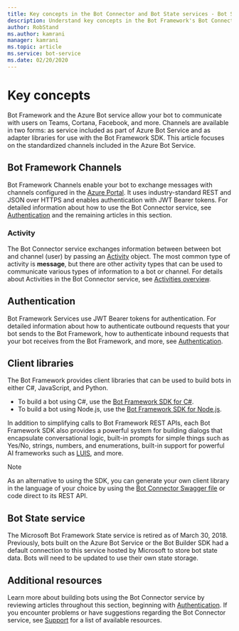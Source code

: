 ```yaml
---
title: Key concepts in the Bot Connector and Bot State services - Bot Service
description: Understand key concepts in the Bot Framework's Bot Connector service and Bot State service. 
author: RobStand
ms.author: kamrani
manager: kamrani
ms.topic: article
ms.service: bot-service
ms.date: 02/20/2020
---
```


# Key concepts

Bot Framework and the Azure Bot service allow your bot to communicate with users on Teams, Cortana, Facebook, and more. Channels are available in two forms: as service included as part of Azure Bot Service and as adapter libraries for use with the Bot Framework SDK. This article focuses on the standardized channels included in the Azure Bot Service.

## Bot Framework Channels

Bot Framework Channels enable your bot to exchange messages with channels configured in the [Azure Portal](https://portal.azure.com). It uses industry-standard REST and JSON over HTTPS and enables authentication with JWT Bearer tokens. For detailed information about how to use the Bot Connector service, see [Authentication](bot-framework-rest-connector-authentication.md) and the remaining articles in this section.

### Activity

The Bot Connector service exchanges information between between bot and channel (user) by passing an [Activity][Activity] object. The most common type of activity is **message**, but there are other activity types that can be used to communicate various types of information to a bot or channel. For details about Activities in the Bot Connector service, see [Activities overview](https://aka.ms/botSpecs-activitySchema).

## Authentication

Bot Framework Services use JWT Bearer tokens for authentication. For detailed information about how to authenticate outbound requests that your bot sends to the Bot Framework, how to authenticate inbound requests that your bot receives from the Bot Framework, and more, see [Authentication](bot-framework-rest-connector-authentication.md). 

## Client libraries

The Bot Framework provides client libraries that can be used to build bots in either C#, JavaScript, and Python.

- To build a bot using C#, use the [Bot Framework SDK for C#](../dotnet/bot-builder-dotnet-overview.md). 
- To build a bot using Node.js, use the [Bot Framework SDK for Node.js](../nodejs/index.md). 

In addition to simplifying calls to Bot Framework REST APIs, each Bot Framework SDK also provides a powerful system for building dialogs that encapsulate conversational logic, built-in prompts for simple things such as Yes/No, strings, numbers, and enumerations, built-in support for powerful AI frameworks such as <a href="https://www.luis.ai/" target="_blank">LUIS</a>, and more. 

> [!NOTE]
> As an alternative to using the SDK, you can generate your own client library in the language of your choice by using the <a href="https://aka.ms/connector-swagger-file" target="_blank">Bot Connector Swagger file</a> or code direct to its REST API.

## Bot State service

The Microsoft Bot Framework State service is retired as of March 30, 2018. Previously, bots built on the Azure Bot Service or the Bot Builder SDK had a default connection to this service hosted by Microsoft to store bot state data. Bots will need to be updated to use their own state storage.

## Additional resources

Learn more about building bots using the Bot Connector service by reviewing articles throughout this section, beginning with [Authentication](bot-framework-rest-connector-authentication.md). If you encounter problems or have suggestions regarding the Bot Connector service, see [Support](../bot-service-resources-links-help.md) for a list of available resources. 

[Activity]: bot-framework-rest-connector-api-reference.md#activity-object
